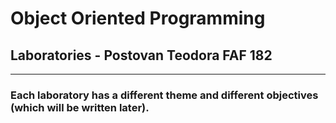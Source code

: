 
# **Object Oriented Programming**
##  Laboratories - Postovan Teodora FAF 182  
---
### Each laboratory has a different theme and different objectives (which will be written later).


